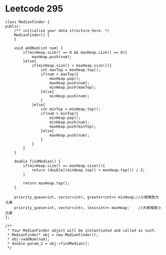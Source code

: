 # Leetcode 295
    class MedianFinder {
    public:
        /** initialize your data structure here. */
        MedianFinder() {
        }

        void addNum(int num) {
            if(minHeap.size() == 0 && maxHeap.size() == 0){
                maxHeap.push(num);
            }else{
                if(minHeap.size() < maxHeap.size()){
                    int maxTop = maxHeap.top();
                    if(num < maxTop){
                        maxHeap.pop();
                        maxHeap.push(num);
                        minHeap.push(maxTop);
                    }else{
                        minHeap.push(num);
                    }
                }else{
                    int minTop = minHeap.top();
                    if(num > minTop){
                        minHeap.pop();
                        minHeap.push(num);
                        maxHeap.push(minTop);
                    }else{
                        maxHeap.push(num);
                    }
                }
            }
        }

        double findMedian() {
            if(minHeap.size() == maxHeap.size()){
                return (double)(minHeap.top() + maxHeap.top()) / 2;
            }

            return maxHeap.top();
        }

        priority_queue<int, vector<int>, greater<int>> minHeap;//小根堆放大元素
        priority_queue<int, vector<int>, less<int>> maxHeap;    //大根堆放小元素
    };

    /**
     * Your MedianFinder object will be instantiated and called as such:
     * MedianFinder* obj = new MedianFinder();
     * obj->addNum(num);
     * double param_2 = obj->findMedian();
     */
